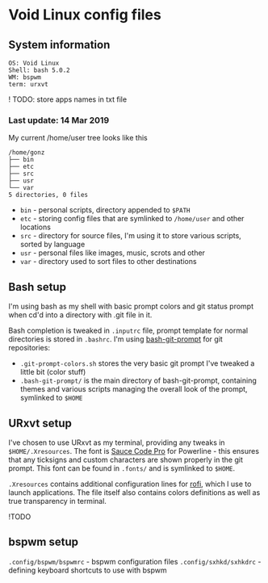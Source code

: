 # Void Linux config files

##  System information

```
OS: Void Linux
Shell: bash 5.0.2
WM: bspwm
term: urxvt
```
! TODO: store apps names in txt file
### Last update: 14 Mar 2019

My current /home/user tree looks like this
```
/home/gonz
├── bin
├── etc
├── src
├── usr
└── var
5 directories, 0 files
```

* `bin` - personal scripts, directory appended to ```$PATH``` 
* `etc` - storing config files that are symlinked to ```/home/user``` and other locations
* `src` - directory for source files, I'm using it to store various scripts, sorted by language
* `usr` - personal files like images, music, scrots and other
* `var` - directory used to sort files to other destinations

## Bash setup
I'm using bash as my shell with basic prompt colors and git status prompt when cd'd into a directory with .git file in it.

Bash completion is tweaked in `.inputrc` file, prompt template for normal directories is stored in `.bashrc`.
I'm using [bash-git-prompt](https://github.com/magicmonty/bash-git-prompt) for git repositories:

* `.git-prompt-colors.sh` stores the very basic git prompt I've tweaked a little bit (color stuff)
* `.bash-git-prompt/` is the main directory of bash-git-prompt, containing themes and various scripts managing the overall look of the prompt, symlinked to `$HOME`

## URxvt setup
I've chosen to use URxvt as my terminal, providing any tweaks in `$HOME/.Xresources`. The font is [Sauce Code Pro](https://github.com/ryanoasis/nerd-fonts/tree/master/patched-fonts/SourceCodePro) for Powerline - this ensures that any ticksigns and custom characters are shown properly in the git prompt. This font can be found in `.fonts/` and is symlinked to `$HOME`.

`.Xresources` contains additional configuration lines for [rofi](https://github.com/DaveDavenport/rofi), which I use to launch applications. The file itself also contains colors definitions as well as true transparency in terminal.

!TODO


## bspwm setup
`.config/bspwm/bspwmrc` - bspwm configuration files
`.config/sxhkd/sxhkdrc` - defining keyboard shortcuts to use with bspwm


